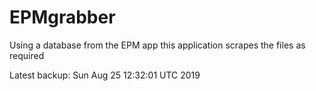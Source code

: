 # EPMgrabber
Using a database from the EPM app this application scrapes the files as required


Latest backup: Sun Aug 25 12:32:01 UTC 2019

